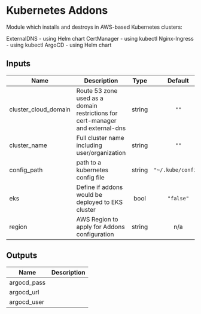 # Kubernetes Addons

Module which installs and destroys in AWS-based Kubernetes clusters:

ExternalDNS - using Helm chart
CertManager - using kubectl
Nginx-Ingress - using kubectl
ArgoCD - using Helm chart

<!-- BEGINNING OF PRE-COMMIT-TERRAFORM DOCS HOOK -->
## Inputs

| Name | Description | Type | Default | Required |
|------|-------------|:----:|:-----:|:-----:|
| cluster\_cloud\_domain | Route 53 zone used as a domain restrictions for cert-manager and external-dns | string | `""` | no |
| cluster\_name | Full cluster name including user/organization | string | `""` | no |
| config\_path | path to a kubernetes config file | string | `"~/.kube/config"` | no |
| eks | Define if addons would be deployed to EKS cluster | bool | `"false"` | no |
| region | AWS Region to apply for Addons configuration | string | n/a | yes |

## Outputs

| Name | Description |
|------|-------------|
| argocd\_pass |  |
| argocd\_url |  |
| argocd\_user |  |

<!-- END OF PRE-COMMIT-TERRAFORM DOCS HOOK -->
